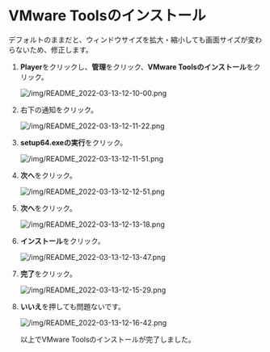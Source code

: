 # VMware Toolsのインストール

デフォルトのままだと、ウィンドウサイズを拡大・縮小しても画面サイズが変わらないため、修正します。

1. **Player**をクリックし、**管理**をクリック、**VMware Toolsのインストール**をクリック。

    ![/img/README_2022-03-13-12-10-00.png](/img/README_2022-03-13-12-10-00.png)

1. 右下の通知をクリック。

    ![/img/README_2022-03-13-12-11-22.png](/img/README_2022-03-13-12-11-22.png)

1. **setup64.exeの実行**をクリック。

    ![/img/README_2022-03-13-12-11-51.png](/img/README_2022-03-13-12-11-51.png)

1. **次へ**をクリック。

    ![/img/README_2022-03-13-12-12-51.png](/img/README_2022-03-13-12-12-51.png)

1. **次へ**をクリック。

    ![/img/README_2022-03-13-12-13-18.png](/img/README_2022-03-13-12-13-18.png)

1. **インストール**をクリック。

    ![/img/README_2022-03-13-12-13-47.png](/img/README_2022-03-13-12-13-47.png)

1. **完了**をクリック。

    ![/img/README_2022-03-13-12-15-29.png](/img/README_2022-03-13-12-15-29.png)

1. **いいえ**を押しても問題ないです。

    ![/img/README_2022-03-13-12-16-42.png](/img/README_2022-03-13-12-16-42.png)

    以上でVMware Toolsのインストールが完了しました。
